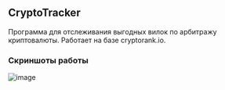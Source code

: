 ## CryptoTracker
Программа для отслеживания выгодных вилок по арбитражу криптовалюты. Работает на базе cryptorank.io.

### Скриншоты работы
![image](https://user-images.githubusercontent.com/56792892/183748628-afe0c501-27af-4399-b67b-f0d4e9549d8b.png)

